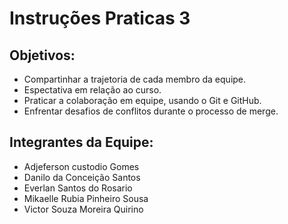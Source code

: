 # Instruções Praticas 3

## Objetivos:

* Compartinhar a trajetoria de cada membro da equipe.
* Espectativa em relação ao curso.
* Praticar a colaboração em equipe, usando o Git e GitHub.
* Enfrentar desafios de conflitos durante o processo de merge.
  

## Integrantes da Equipe:
* Adjeferson custodio Gomes
* Danilo da Conceição Santos
* Everlan Santos do Rosario
* Mikaelle Rubia Pinheiro Sousa
* Victor Souza Moreira Quirino


